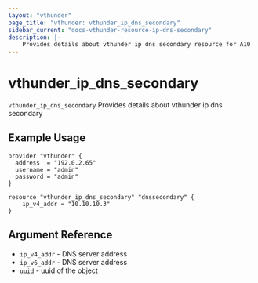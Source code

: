 ```yaml
---
layout: "vthunder"
page_title: "vthunder: vthunder_ip_dns_secondary"
sidebar_current: "docs-vthunder-resource-ip-dns-secondary"
description: |-
	Provides details about vthunder ip dns secondary resource for A10
---
```


# vthunder\_ip\_dns\_secondary

`vthunder_ip_dns_secondary` Provides details about vthunder ip dns secondary
## Example Usage


```hcl
provider "vthunder" {
  address  = "192.0.2.65"
  username = "admin"
  password = "admin"
}

resource "vthunder_ip_dns_secondary" "dnssecondary" {
    ip_v4_addr = "10.10.10.3"
}
```

## Argument Reference

* `ip_v4_addr` - DNS server address
* `ip_v6_addr` - DNS server address
* `uuid` - uuid of the object

